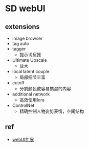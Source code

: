 # SD webUI

## extensions
+ image browser
+ tag auto
+ tagger
    + 提示词反推
+ Ultimate Upscale
    + 放大
+ local latent couple
    + 局部细节丰富
+ cutoff
    + 分割颜色或容易搞混的内容
+ additional network
    + 高效使用lora
+ ControlNet
    + 精确控制人物姿势表情，空间结构

## ref
+ [webUI扩展](https://www.bilibili.com/video/BV1hz4y1a76M/?spm_id_from=333.788&vd_source=d3c0a53193a65728ad278e633b3790e5)